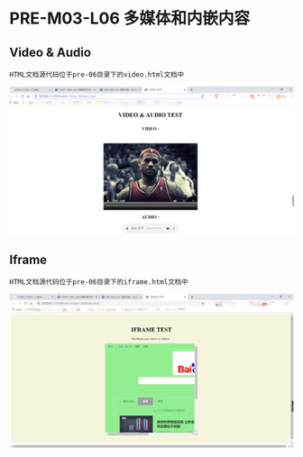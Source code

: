 # PRE-M03-L06 多媒体和内嵌内容
## Video & Audio
    HTML文档源代码位于pre-06目录下的video.html文档中
![](pre-06/images/1.png)

## Iframe
    HTML文档源代码位于pre-06目录下的iframe.html文档中
![](pre-06/images/2.png)